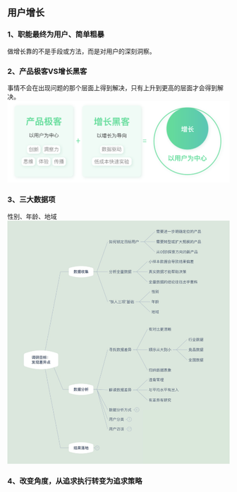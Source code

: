 ## 用户增长
### 1、职能最终为用户、简单粗暴
做增长靠的不是手段或方法，而是对用户的深刻洞察。

### 2、产品极客VS增长黑客
事情不会在出现问题的那个层面上得到解决，只有上升到更高的层面才会得到解决。
![add](../images/add-user.png)

### 3、三大数据项
性别、年龄、地域
![user](../images/adduser1.jpg)

### 4、改变角度，从追求执行转变为追求策略